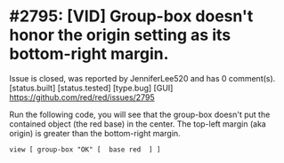 
#2795: [VID] Group-box doesn't honor the origin setting as its bottom-right margin.
================================================================================
Issue is closed, was reported by JenniferLee520 and has 0 comment(s).
[status.built] [status.tested] [type.bug] [GUI]
<https://github.com/red/red/issues/2795>

Run the following code, you will see that the group-box doesn't put the contained object (the red base) in the center. The top-left margin (aka origin) is greater than the bottom-right margin.
```Red
view [ group-box "OK" [  base red  ] ]
```


